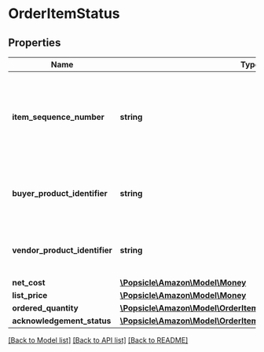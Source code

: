 # OrderItemStatus

## Properties
Name | Type | Description | Notes
------------ | ------------- | ------------- | -------------
**item_sequence_number** | **string** | Numbering of the item on the purchase order. The first item will be 1, the second 2, and so on. | 
**buyer_product_identifier** | **string** | Buyer&#x27;s Standard Identification Number (ASIN) of an item. | [optional] 
**vendor_product_identifier** | **string** | The vendor selected product identification of the item. | [optional] 
**net_cost** | [**\Popsicle\Amazon\Model\Money**](Money.md) |  | [optional] 
**list_price** | [**\Popsicle\Amazon\Model\Money**](Money.md) |  | [optional] 
**ordered_quantity** | [**\Popsicle\Amazon\Model\OrderItemStatusOrderedQuantity**](OrderItemStatusOrderedQuantity.md) |  | [optional] 
**acknowledgement_status** | [**\Popsicle\Amazon\Model\OrderItemStatusAcknowledgementStatus**](OrderItemStatusAcknowledgementStatus.md) |  | [optional] 

[[Back to Model list]](../../README.md#documentation-for-models) [[Back to API list]](../../README.md#documentation-for-api-endpoints) [[Back to README]](../../README.md)

